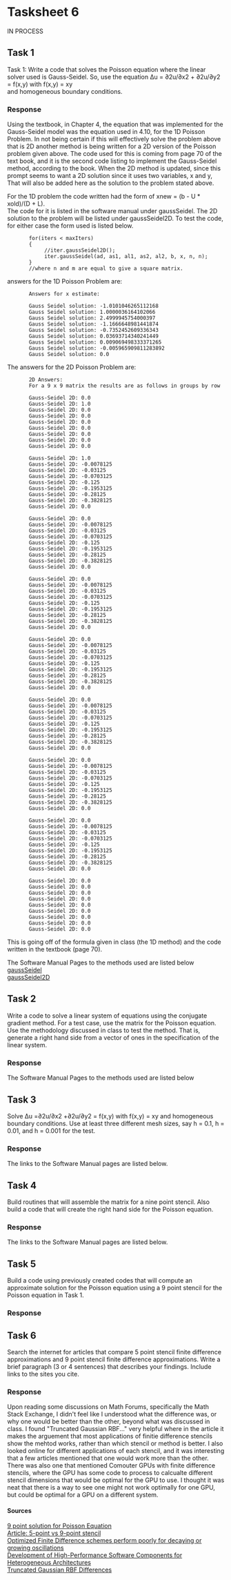 # Tasksheet 6
 
 IN PROCESS
 
## Task 1
Task 1: Write a code that solves the Poisson equation where the linear solver used is Gauss-Seidel. So, use the equation
Δu = ∂2u/∂x2 + ∂2u/∂y2 = f(x,y) with f(x,y) = xy       
and homogeneous boundary conditions.

### Response
Using the textbook, in Chapter 4, the equation that was implemented for the Gauss-Seidel model was the equation used in 4.10, for the 1D Poisson Problem. In not being certain if this will effectively solve the problem above that is 2D another method is being written for a 2D version of the Poisson problem given above. The code used for this is coming from page 70 of the text book, and it is the second code listing to implement the Gauss-Seidel method, according to the book. When the 2D method is updated, since this prompt seems to want a 2D solution since it uses two variables, x and y, That will also be added here as the solution to the problem stated above.        
          
For the 1D problem the code written had the form of xnew = (b - U * xold)/(D + L).      
The code for it is listed in the software manual under gaussSeidel. The 2D solution to the problem will be listed under gaussSeidel2D. To test the code, for either case the form used is listed below.
           
           for(iters < maxIters)
           {
                //iter.gaussSeidel2D();
                iter.gaussSeidel(ad, as1, al1, as2, al2, b, x, n, n);
           }
           //where n and m are equal to give a square matrix.

answers for the 1D Poisson Problem are:
           
           Answers for x estimate:
           
           Gauss Seidel solution: -1.0101046265112168 
           Gauss Seidel solution: 1.0000036164102066 
           Gauss Seidel solution: 2.4999945754000397 
           Gauss Seidel solution: -1.1666648981441874 
           Gauss Seidel solution: -0.7352452609336343 
           Gauss Seidel solution: 0.03693714340241449 
           Gauss Seidel solution: 0.009069498333371265 
           Gauss Seidel solution: -0.005965909811283892 
           Gauss Seidel solution: 0.0 
           

The answers for the 2D Poisson Problem are:
           
           2D Answers:
           For a 9 x 9 matrix the results are as follows in groups by row
           
           Gauss-Seidel 2D: 0.0
           Gauss-Seidel 2D: 1.0
           Gauss-Seidel 2D: 0.0
           Gauss-Seidel 2D: 0.0
           Gauss-Seidel 2D: 0.0
           Gauss-Seidel 2D: 0.0
           Gauss-Seidel 2D: 0.0
           Gauss-Seidel 2D: 0.0
           Gauss-Seidel 2D: 0.0

           Gauss-Seidel 2D: 1.0
           Gauss-Seidel 2D: -0.0078125
           Gauss-Seidel 2D: -0.03125
           Gauss-Seidel 2D: -0.0703125
           Gauss-Seidel 2D: -0.125
           Gauss-Seidel 2D: -0.1953125
           Gauss-Seidel 2D: -0.28125
           Gauss-Seidel 2D: -0.3828125
           Gauss-Seidel 2D: 0.0

           Gauss-Seidel 2D: 0.0
           Gauss-Seidel 2D: -0.0078125
           Gauss-Seidel 2D: -0.03125
           Gauss-Seidel 2D: -0.0703125
           Gauss-Seidel 2D: -0.125
           Gauss-Seidel 2D: -0.1953125
           Gauss-Seidel 2D: -0.28125
           Gauss-Seidel 2D: -0.3828125
           Gauss-Seidel 2D: 0.0

           Gauss-Seidel 2D: 0.0
           Gauss-Seidel 2D: -0.0078125
           Gauss-Seidel 2D: -0.03125
           Gauss-Seidel 2D: -0.0703125
           Gauss-Seidel 2D: -0.125
           Gauss-Seidel 2D: -0.1953125
           Gauss-Seidel 2D: -0.28125
           Gauss-Seidel 2D: -0.3828125
           Gauss-Seidel 2D: 0.0

           Gauss-Seidel 2D: 0.0
           Gauss-Seidel 2D: -0.0078125
           Gauss-Seidel 2D: -0.03125
           Gauss-Seidel 2D: -0.0703125
           Gauss-Seidel 2D: -0.125
           Gauss-Seidel 2D: -0.1953125
           Gauss-Seidel 2D: -0.28125
           Gauss-Seidel 2D: -0.3828125
           Gauss-Seidel 2D: 0.0

           Gauss-Seidel 2D: 0.0
           Gauss-Seidel 2D: -0.0078125
           Gauss-Seidel 2D: -0.03125
           Gauss-Seidel 2D: -0.0703125
           Gauss-Seidel 2D: -0.125
           Gauss-Seidel 2D: -0.1953125
           Gauss-Seidel 2D: -0.28125
           Gauss-Seidel 2D: -0.3828125
           Gauss-Seidel 2D: 0.0

           Gauss-Seidel 2D: 0.0
           Gauss-Seidel 2D: -0.0078125
           Gauss-Seidel 2D: -0.03125
           Gauss-Seidel 2D: -0.0703125
           Gauss-Seidel 2D: -0.125
           Gauss-Seidel 2D: -0.1953125
           Gauss-Seidel 2D: -0.28125
           Gauss-Seidel 2D: -0.3828125
           Gauss-Seidel 2D: 0.0

           Gauss-Seidel 2D: 0.0
           Gauss-Seidel 2D: -0.0078125
           Gauss-Seidel 2D: -0.03125
           Gauss-Seidel 2D: -0.0703125
           Gauss-Seidel 2D: -0.125
           Gauss-Seidel 2D: -0.1953125
           Gauss-Seidel 2D: -0.28125
           Gauss-Seidel 2D: -0.3828125
           Gauss-Seidel 2D: 0.0

           Gauss-Seidel 2D: 0.0
           Gauss-Seidel 2D: 0.0
           Gauss-Seidel 2D: 0.0
           Gauss-Seidel 2D: 0.0
           Gauss-Seidel 2D: 0.0
           Gauss-Seidel 2D: 0.0
           Gauss-Seidel 2D: 0.0
           Gauss-Seidel 2D: 0.0
           Gauss-Seidel 2D: 0.0
           
           
This is going off of the formula given in class (the 1D method) and the code written in the textbook (page 70).

        
The Software Manual Pages to the methods used are listed below           
[gaussSeidel](https://github.com/nicoleefleming/math5620/blob/master/SoftwareManual/gaussSeidel.md)            
[gaussSeidel2D](https://github.com/nicoleefleming/math5620/blob/master/SoftwareManual/gaussSeidel2D.md)

## Task 2
Write a code to solve a linear system of equations using the conjugate gradient method. For a test case, use the matrix for the Poisson equation. Use the methodology discussed in class to test the method. That is, generate a right hand side from a vector of ones in the specification of the linear system.

### Response
    

The Software Manual Pages to the methods used are listed below           
[]()
[]()
[]()

## Task 3
Solve Δu =∂2u/∂x2 +∂2u/∂y2 = f(x,y) with f(x,y) = xy and homogeneous boundary conditions. Use at least three different mesh sizes, say h = 0.1, h = 0.01, and h = 0.001 for the test.
### Response   

    
The links to the Software Manual pages are listed below.        
[]()
[]()
[]()

## Task 4
Build routines that will assemble the matrix for a nine point stencil. Also build a code that will create the right hand side for the Poisson equation.

### Response


The links to the Software Manual pages are listed below.        
[]()
[]()
[]()

## Task 5
Build a code using previously created codes that will compute an approximate solution for the Poisson equation using a 9 point stencil for the Poisson equation in Task 1.

### Response



## Task 6
Search the internet for articles that compare 5 point stencil finite difference approximations and 9 point stencil finite difference approximations. Write a brief paragraph (3 or 4 sentences) that describes your findings. Include links to the sites you cite.

### Response
Upon reading some discussions on Math Forums, specifically the Math Stack Exchange, I didn't feel like I understood what the difference was, or why one would be better than the other, beyond what was discussed in class. I found "Truncated Gaussian RBF..." very helpful where in the article it makes the arguement that most applications of finitie difference stencils show the mehtod works, rather than which stencil or method is better. I also looked online for different applications of each stencil, and it was interesting that a few articles mentioned that one would work more than the other. There was also one that mentioned Comouter GPUs with finite difference stencils, where the GPU has some code to process to calcualte different stencil dimensions that would be optimal for the GPU to use. I thought it was neat that there is a way to see one might not work optimally for one GPU, but could be optimal for a GPU on a different system. 

#### Sources
[9 point solution for Poisson Equation](https://pdf.sciencedirectassets.com/271503/1-s2.0-S0898122199X00010/1-s2.0-0898122175900358/main.pdf?X-Amz-Security-Token=IQoJb3JpZ2luX2VjEFQaCXVzLWVhc3QtMSJHMEUCICrlQjEWON2asLY%2FbTZLKRE2IU7JlvNEL3K70iDG4emiAiEAwRguXVHV2DqoV%2B12HPrNV7utLZZgS8DdAdDOik2m3rEqtAMITRACGgwwNTkwMDM1NDY4NjUiDBFNrcRbB2lJcSQ1hSqRA413n9TOlfoZLImy8%2FywZe7ScwMRaFuNZX7hmxdl3JDhtmsgyoo5%2FWvOTtMnMBjvGnNnAaPhhQL9%2FCaIZm3VewU84P0kdDRp7XcmxUyFZHUftTiv0IjEyxRYkPZ5wCaZkEIIQ1CjeLXWBwBDWb2Y%2FKVzNEQSZBG0JPRLCRuDQsZrYkAiTVDehV5Hxw%2FGPYpxlCl8TtW9nldiAEN32rb5pcUJamzs58U0HPzCYEYdaeaGAvOGwpEuuHV2bGJFIxy7VNIbox3nB6M%2B2YZkKztYaaPWNfCOH7CFqvcmHdfDVATjSzujAnKqmsFssrH5JLvW4tYTTAE31kMqg9ePdWXUaIqcg4FLfX2gPx%2BszlQKIn20dzJFn9AdfOzTcvfcZCw%2FyaoN7q%2FCtMtUEhnhR00BCo%2FK72T7IQyEecT9PXfLilJeDe%2B0DhapGjggYlZIfyqI1eNoy0Mj2vuDoFfhtuwyNVvVw01tC0HSEwz%2B%2FMNlmZv75BwSTqb27jw%2FVxDRXbkBQIILxNpZ0wZ8nGkBeak5u3PtMIum5PMFOusBtZQwuP7bATTAQsNpI2MhxnnmDR4VnLUcPjmFGNayWBLon75lyIEm6Bl%2FThHbPFQJVcLmx3xEwIum9VRGXVXWt3ID6r8M7UVBh%2FbVvPQUBkKb%2BM1l5ESOHK1kD89ryjdKUk5ZMg1eKqWIrcwWVI%2BLcZGFRqnVmM4UEn57wD2WKFugUOunZnaSUrFWCljLBYtIgNjmzjfNMw5KXqE3%2BP9LXyluIbK33lMI6coXsyhdu2xuTcIrkOgjblj%2BnW94Gte28pdzJ4YMFKD1tnXuWsXbUleAiifnVjdqR9lO4E0K6j57Tk%2BCJNrLxbP0dw%3D%3D&X-Amz-Algorithm=AWS4-HMAC-SHA256&X-Amz-Date=20200323T205939Z&X-Amz-SignedHeaders=host&X-Amz-Expires=300&X-Amz-Credential=ASIAQ3PHCVTYZMUP37MC%2F20200323%2Fus-east-1%2Fs3%2Faws4_request&X-Amz-Signature=c64455f5da300b1a87de2ad450ceedb73c78fea8ee052531b2b52d4ea3b4601d&hash=1a1d76b361105fe780f038106a845f4b61eb4d6c9c053b025987025192d6d55b&host=68042c943591013ac2b2430a89b270f6af2c76d8dfd086a07176afe7c76c2c61&pii=0898122175900358&tid=spdf-ac8e352a-0696-424d-a63c-6d975070d1f7&sid=0a0bb9e19043614613199784585c4ff71710gxrqa&type=client)        
[Article: 5-point vs 9-point stencil](https://www.researchgate.net/figure/Five-point-versus-nine-point-stencils_fig5_258391173)        
[Optimized Finite Difference schemes perform poorly for decaying or growing oscillations](http://homepages.warwick.ac.uk/staff/E.J.Brambley/files/brambley-2016-jcp.pdf)        
[Development of High-Performance Software Components for Heterogeneous Architectures](https://www.researchgate.net/publication/259188042_Development_of_High-Performance_Software_Components_for_Heterogeneous_Architectures)             
[Truncated Gaussian RBF Differences](http://citeseerx.ist.psu.edu/viewdoc/download?doi=10.1.1.498.7683&rep=rep1&type=pdf)
